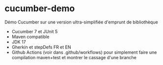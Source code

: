 # cucumber-demo
Démo Cucumber sur une version ultra-simplifiée d'emprunt de bibliothèque
* Cucumber 7 et JUnit 5 
* Maven compatible
* JDK 17
* Gherkin et stepDefs FR et EN
* Github Actions (voir dans .github/workflows) pour simplement faire une compilation maven+test et montrer le cassage d'une branche
